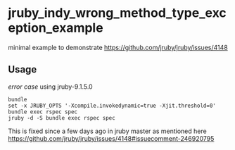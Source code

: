 # jruby_indy_wrong_method_type_exception_example
minimal example to demonstrate https://github.com/jruby/jruby/issues/4148

## Usage

*error case* using jruby-9.1.5.0

```
bundle
set -x JRUBY_OPTS '-Xcompile.invokedynamic=true -Xjit.threshold=0'
bundle exec rspec spec
jruby -d -S bundle exec rspec spec
```

This is fixed since a few days ago in jruby master as mentioned here https://github.com/jruby/jruby/issues/4148#issuecomment-246920795
